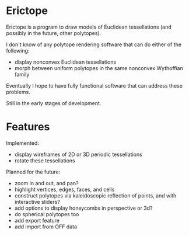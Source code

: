 # Erictope
Erictope is a program to draw models of Euclidean tessellations (and possibly in the future, other polytopes).

I don't know of any polytope rendering software that can do either of the following:
* display nonconvex Euclidean tessellations
* morph between uniform polytopes in the same nonconvex Wythoffian family

Eventually I hope to have fully functional software that can address these problems.

Still in the early stages of development.

# Features
Implemented:
* display wireframes of 2D or 3D periodic tessellations
* rotate these tessellations

Planned for the future:
* zoom in and out, and pan?
* highlight vertices, edges, faces, and cells
* construct polytopes via kaleidoscopic reflection of points, and with interactive sliders?
* add options to display honeycombs in perspective or 3d?
* do spherical polytopes too
* add export feature
* add import from OFF data
